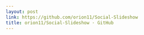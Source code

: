 ```yaml
---
layout: post
link: https://github.com/orion11/Social-Slideshow
title: orion11/Social-Slideshow · GitHub
---
```

